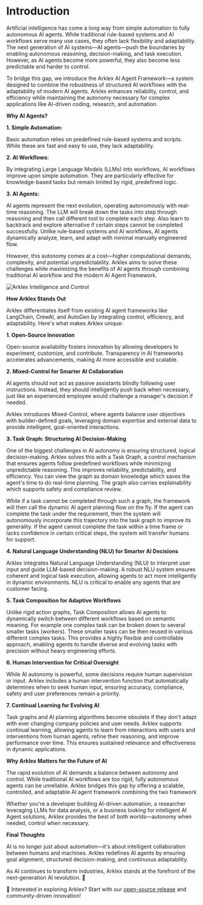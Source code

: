 # Introduction
Artificial intelligence has come a long way from simple automation to fully autonomous AI agents. While traditional rule-based systems and AI workflows serve many use cases, they often lack flexibility and adaptability. The next generation of AI systems—AI agents—push the boundaries by enabling autonomous reasoning, decision-making, and task execution. However, as AI agents become more powerful, they also become less predictable and harder to control.

To bridge this gap, we introduce the Arklex AI Agent Framework—a system designed to combine the robustness of structured AI workflows with the adaptability of modern AI agents. Arklex enhances reliability, control, and efficiency while maintaining the autonomy necessary for complex applications like AI-driven coding, research, and automation.

**Why AI Agents?**

**1\. Simple Automation:**

Basic automation relies on predefined rule-based systems and scripts. While these are fast and easy to use, they lack adaptability.

**2\. AI Workflows:**

By integrating Large Language Models (LLMs) into workflows, AI workflows improve upon simple automation. They are particularly effective for knowledge-based tasks but remain limited by rigid, predefined logic.

**3\. AI Agents:**

AI agents represent the next evolution, operating autonomously with real-time reasoning. The LLM will break down the tasks into step through reasoning and then call different tool to complete each step. Also learn to backtrack and explore alternative if certain steps cannot be completed successfully. Unlike rule-based systems and AI workflows, AI agents dynamically analyze, learn, and adapt with minimal manually engineered flow.

However, this autonomy comes at a cost—higher computational demands, complexity, and potential unpredictability. Arklex aims to solve these challenges while maximizing the benefits of AI agents through combining traditional AI workflow and the modern AI Agent Framework.

![Arklex Intelligence and Control](https://edubot-images.s3.us-east-1.amazonaws.com/qa/agent-framework.png)

**How Arklex Stands Out**

Arklex differentiates itself from existing AI agent frameworks like LangChain, CrewAI, and AutoGen by integrating control, efficiency, and adaptability. Here's what makes Arklex unique:

**1\. Open-Source Innovation**

Open-source availability fosters innovation by allowing developers to experiment, customize, and contribute. Transparency in AI frameworks accelerates advancements, making AI more accessible and scalable.

**2\. Mixed-Control for Smarter AI Collaboration**

AI agents should not act as passive assistants blindly following user instructions. Instead, they should intelligently push back when necessary, just like an experienced employee would challenge a manager's decision if needed.

Arklex introduces Mixed-Control, where agents balance user objectives with builder-defined goals, leveraging domain expertise and external data to provide intelligent, goal-oriented interactions.

**3\. Task Graph: Structuring AI Decision-Making**

One of the biggest challenges in AI autonomy is ensuring structured, logical decision-making. Arklex solves this with a Task Graph, a control mechanism that ensures agents follow predefined workflows while minimizing unpredictable reasoning. This improves reliability, predictability, and efficiency. You can view the graph as domain knowledge which saves the agent's time to do real-time planning. The graph also carries explainability which supports safety and compliance review. 

While if a task cannot be completed through such a graph, the framework will then call the dynamic AI agent planning flow on the fly. If the agent can complete the task under the requirement, then the system will autonomously incorporate this trajectory into the task graph to improve its generality. If the agent cannot complete the task within a time frame or lacks confidence in certain critical steps, the system will transfer humans for support. 

**4\. Natural Language Understanding (NLU) for Smarter AI Decisions**

Arklex integrates Natural Language Understanding (NLU) to interpret user input and guide LLM-based decision-making. A robust NLU system ensures coherent and logical task execution, allowing agents to act more intelligently in dynamic environments. NLU is critical to enable any agents that are customer facing. 

**5\. Task Composition for Adaptive Workflows**

Unlike rigid action graphs, Task Composition allows AI agents to dynamically switch between different workflows based on semantic meaning. For example one complex task can be broken down to several smaller tasks (workers). These smaller tasks can be then reused in various different complex  tasks. This provides a highly flexible and controllable approach, enabling agents to handle diverse and evolving tasks with precision without heavy engineering efforts.

**6\. Human Intervention for Critical Oversight**

While AI autonomy is powerful, some decisions require human supervision or input. Arklex includes a human intervention function that automatically determines when to seek human input, ensuring accuracy, compliance, safety and user preferences remain a priority.

**7\. Continual Learning for Evolving AI**

Task graphs and AI planning algorithms become obsolete if they don't adapt with ever changing company policies and user needs. Arklex supports continual learning, allowing agents to learn from interactions with users and interventions from human agents, refine their reasoning, and improve performance over time. This ensures sustained relevance and effectiveness in dynamic applications.

**Why Arklex Matters for the Future of AI**

The rapid evolution of AI demands a balance between autonomy and control. While traditional AI workflows are too rigid, fully autonomous agents can be unreliable. Arklex bridges this gap by offering a scalable, controlled, and adaptable AI agent framework combining the two framework

Whether you're a developer building AI-driven automation, a researcher leveraging LLMs for data analysis, or a business looking for intelligent AI Agent solutions, Arklex provides the best of both worlds—autonomy when needed, control when necessary.

**Final Thoughts**

AI is no longer just about automation—it's about intelligent collaboration between humans and machines. Arklex redefines AI agents by ensuring goal alignment, structured decision-making, and continuous adaptability.

As AI continues to transform industries, Arklex stands at the forefront of the next-generation AI revolution. 🚀

🔗 Interested in exploring Arklex? Start with our [open-source release](https://github.com/arklexai/Agent-First-Organization) and community-driven innovation!
